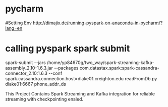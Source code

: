 # pycharm

 #Setting Env
 http://dimajix.de/running-pyspark-on-anaconda-in-pycharm/?lang=en

# calling pyspark spark submit
 spark-submit --jars  /home/yp84670g/two_way/spark-streaming-kafka-assembly_2.10-1.6.3.jar --packages com.datastax.spark:spark-cassandra-connector_2.10:1.6.3 --conf spark.cassandra.connection.host=dlake01.creighton.edu  readFromDb.py dlake01:6667 phone_addr_ds


This Project Contains Spark Streaming and Kafka integration for reliable streaming with checkpointing enaled.